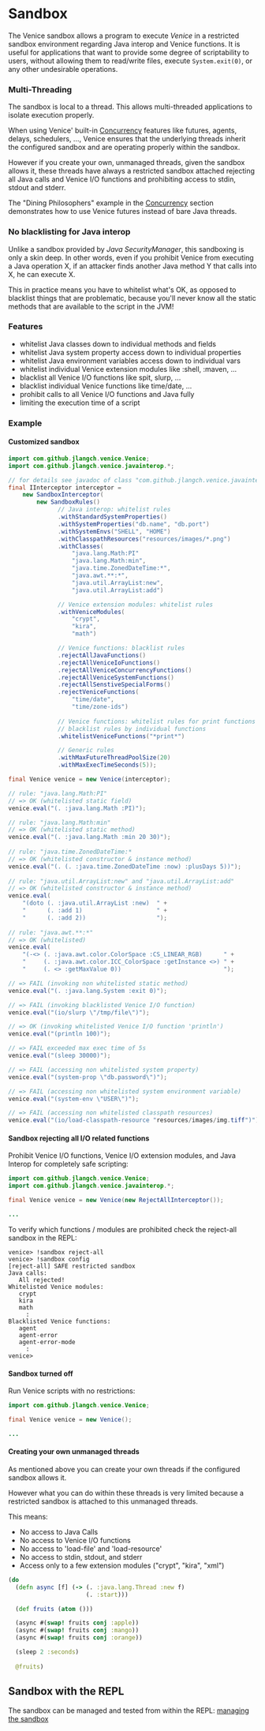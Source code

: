 # Sandbox

The Venice sandbox allows a program to execute _Venice_ in a restricted sandbox 
environment regarding Java interop and Venice functions. It is useful for 
applications that want to provide some degree of scriptability to users, 
without allowing them to read/write files, execute `System.exit(0)`, or any other 
undesirable operations.


### Multi-Threading

The sandbox is local to a thread. This allows multi-threaded applications to 
isolate execution properly. 

When using Venice' built-in [Concurrency](concurrency.md) features like futures, 
agents, delays, schedulers, ..., Venice ensures that the underlying threads 
inherit the configured sandbox and are operating properly within the sandbox. 

However if you create your own, unmanaged threads, given the sandbox allows it, 
these threads have always a restricted sandbox attached rejecting all Java calls 
and Venice I/O functions and prohibiting access to stdin, stdout and stderr.

The "Dining Philosophers" example in the [Concurrency](concurrency.md) section 
demonstrates how to use Venice futures instead of bare Java threads.


### No blacklisting for Java interop

Unlike a sandbox provided by _Java SecurityManager_, this sandboxing is only a 
skin deep. In other words, even if you prohibit Venice from executing a Java 
operation X, if an attacker finds another Java method Y that calls into X, he 
can execute X.

This in practice means you have to whitelist what's OK, as opposed to blacklist 
things that are problematic, because you'll never know all the static methods 
that are available to the script in the JVM!


### Features

 - whitelist Java classes down to individual methods and fields
 - whitelist Java system property access down to individual properties
 - whitelist Java environment variables access down to individual vars
 - whitelist individual Venice extension modules like :shell, :maven, ...
 - blacklist all Venice I/O functions like spit, slurp, ...
 - blacklist individual Venice functions like time/date, ...
 - prohibit calls to all Venice I/O functions and Java fully
 - limiting the execution time of a script
 

### Example


#### Customized sandbox

```java
import com.github.jlangch.venice.Venice;
import com.github.jlangch.venice.javainterop.*;

// for details see javadoc of class "com.github.jlangch.venice.javainterop.SandboxRules"
final IInterceptor interceptor =
    new SandboxInterceptor(
        new SandboxRules()
              // Java interop: whitelist rules
              .withStandardSystemProperties()
              .withSystemProperties("db.name", "db.port")
              .withSystemEnvs("SHELL", "HOME")
              .withClasspathResources("resources/images/*.png")
              .withClasses(
                  "java.lang.Math:PI"
                  "java.lang.Math:min", 
                  "java.time.ZonedDateTime:*", 
                  "java.awt.**:*", 
                  "java.util.ArrayList:new",
                  "java.util.ArrayList:add")

              // Venice extension modules: whitelist rules
              .withVeniceModules(
                  "crypt", 
                  "kira", 
                  "math")

              // Venice functions: blacklist rules
              .rejectAllJavaFunctions()
              .rejectAllVeniceIoFunctions()
              .rejectAllVeniceConcurrencyFunctions()
              .rejectAllVeniceSystemFunctions()
              .rejectAllSenstiveSpecialForms()
              .rejectVeniceFunctions(
                  "time/date",
                  "time/zone-ids")
                
              // Venice functions: whitelist rules for print functions to offset
              // blacklist rules by individual functions
              .whitelistVeniceFunctions("*print*")

              // Generic rules	
              .withMaxFutureThreadPoolSize(20)
              .withMaxExecTimeSeconds(5));

final Venice venice = new Venice(interceptor);

// rule: "java.lang.Math:PI"
// => OK (whitelisted static field)
venice.eval("(. :java.lang.Math :PI)"); 

// rule: "java.lang.Math:min"
// => OK (whitelisted static method)
venice.eval("(. :java.lang.Math :min 20 30)"); 
    
// rule: "java.time.ZonedDateTime:*
// => OK (whitelisted constructor & instance method)
venice.eval("(. (. :java.time.ZonedDateTime :now) :plusDays 5))"); 
 
// rule: "java.util.ArrayList:new" and "java.util.ArrayList:add"
// => OK (whitelisted constructor & instance method)
venice.eval(
    "(doto (. :java.util.ArrayList :new)  " +
    "      (. :add 1)                     " +
    "      (. :add 2))                    ");
	
// rule: "java.awt.**:*"
// => OK (whitelisted)
venice.eval(
    "(-<> (. :java.awt.color.ColorSpace :CS_LINEAR_RGB)      " +
    "     (. :java.awt.color.ICC_ColorSpace :getInstance <>) " +
    "     (. <> :getMaxValue 0))                             ");

// => FAIL (invoking non whitelisted static method)
venice.eval("(. :java.lang.System :exit 0)"); 

// => FAIL (invoking blacklisted Venice I/O function)
venice.eval("(io/slurp \"/tmp/file\")"); 

// => OK (invoking whitelisted Venice I/O function 'println')
venice.eval("(println 100)"); 

// => FAIL exceeded max exec time of 5s
venice.eval("(sleep 30000)"); 

// => FAIL (accessing non whitelisted system property)
venice.eval("(system-prop \"db.password\")"); 

// => FAIL (accessing non whitelisted system environment variable)
venice.eval("(system-env \"USER\")"); 

// => FAIL (accessing non whitelisted classpath resources)
venice.eval("(io/load-classpath-resource "resources/images/img.tiff")"); 
```


#### Sandbox rejecting all I/O related functions

Prohibit Venice I/O functions, Venice I/O extension modules, 
and Java Interop for completely safe scripting:

```java
import com.github.jlangch.venice.Venice;
import com.github.jlangch.venice.javainterop.*;

final Venice venice = new Venice(new RejectAllInterceptor());

...
```

To verify which functions / modules are prohibited check the
reject-all sandbox in the REPL:

```
venice> !sandbox reject-all
venice> !sandbox config
[reject-all] SAFE restricted sandbox
Java calls:
   All rejected!
Whitelisted Venice modules:
   crypt
   kira
   math
     :
Blacklisted Venice functions:
   agent
   agent-error
   agent-error-mode
     :
venice> 
```


#### Sandbox turned off

Run Venice scripts with no restrictions:

```java
import com.github.jlangch.venice.Venice;

final Venice venice = new Venice();

...
```

#### Creating your own unmanaged threads

As mentioned above you can create your own threads if the configured 
sandbox allows it. 

However what you can do within these threads is very limited because a 
restricted sandbox is attached to this unmanaged threads.

This means:

- No access to Java Calls
- No access to Venice I/O functions
- No access to 'load-file' and 'load-resource'
- No access to stdin, stdout, and stderr
- Access only to a few extension modules ("crypt", "kira", "xml")

```clojure
(do
  (defn async [f] (-> (. :java.lang.Thread :new f) 
                      (. :start)))

  (def fruits (atom ()))

  (async #(swap! fruits conj :apple))
  (async #(swap! fruits conj :mango))
  (async #(swap! fruits conj :orange))

  (sleep 2 :seconds)
 
  @fruits)
```
 

## Sandbox with the REPL

The sandbox can be managed and tested from within the REPL: [managing the sandbox](repl-sandbox.md)
